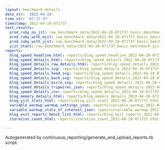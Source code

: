 ```yaml
---
layout: benchmark_details
date_str: '2022-04-28'
time_str: '07:17:37'
timestamp: 2022-04-28-071737
test_results:
  prod_ruby_no_jit: raw_benchmark_data/2022-04-28-071737_basic_benchmark_prod_ruby_no_jit.json
  prod_ruby_with_mjit: raw_benchmark_data/2022-04-28-071737_basic_benchmark_prod_ruby_with_mjit.json
  prod_ruby_with_yjit: raw_benchmark_data/2022-04-28-071737_basic_benchmark_prod_ruby_with_yjit.json
  yjit_stats: raw_benchmark_data/2022-04-28-071737_basic_benchmark_yjit_stats.json
reports:
  blog_speed_headline_html: reports/blog_speed_headline_2022-04-28-071737.html
  blog_speed_details_html: reports/blog_speed_details_2022-04-28-071737.html
  blog_speed_details_raw_details_html: reports/blog_speed_details_2022-04-28-071737.raw_details.html
  blog_speed_details_svg: reports/blog_speed_details_2022-04-28-071737.svg
  blog_speed_details_head_svg: reports/blog_speed_details_2022-04-28-071737.head.svg
  blog_speed_details_back_svg: reports/blog_speed_details_2022-04-28-071737.back.svg
  blog_speed_details_micro_svg: reports/blog_speed_details_2022-04-28-071737.micro.svg
  blog_speed_details_tripwires_json: reports/blog_speed_details_2022-04-28-071737.tripwires.json
  blog_speed_details_csv: reports/blog_speed_details_2022-04-28-071737.csv
  blog_memory_details_html: reports/blog_memory_details_2022-04-28-071737.html
  blog_yjit_stats_html: reports/blog_yjit_stats_2022-04-28-071737.html
  variable_warmup_warmup_settings_json: reports/variable_warmup_2022-04-28-071737.warmup_settings.json
  variable_warmup_stats_of_interest_json: reports/variable_warmup_2022-04-28-071737.stats_of_interest.json
  blog_exit_reports_bench_list_html: reports/blog_exit_reports_2022-04-28-071737.bench_list.html
  iteration_count_html: reports/iteration_count_2022-04-28-071737.html

---
```

Autogenerated by continuous_reporting/generate_and_upload_reports.rb script.
